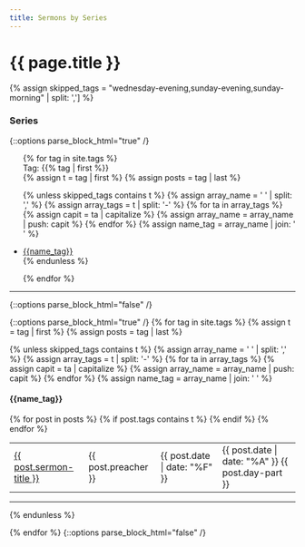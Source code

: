 ```yaml
---
title: Sermons by Series
---
```


# {{ page.title }}

{% assign skipped_tags = "wednesday-evening,sunday-evening,sunday-morning" | split: ','] %}

### Series
{::options parse_block_html="true" /}
<ul>
{% for tag in site.tags %}
    <div>Tag: {{% tag | first %}}</div>
  {% assign t = tag | first %}
  {% assign posts = tag | last %}

  {% unless skipped_tags contains t %}
        {% assign array_name = ' ' | split: ',' %}
        {% assign array_tags = t | split: '-' %}
        {% for ta in array_tags %}
            {% assign capit = ta | capitalize %}
            {% assign array_name = array_name | push: capit %}
        {% endfor %}
        {% assign name_tag = array_name | join: ' ' %}
        <li>
            <a href="#{{t | downcase | replace: ' ', '-'}}">
                {{name_tag}}
            </a>
        </li>
  {% endunless %}

{% endfor %}
</ul>
<hr>
{::options parse_block_html="false" /}


{::options parse_block_html="true" /}
{% for tag in site.tags %}
  {% assign t = tag | first %}
  {% assign posts = tag | last %}

  {% unless skipped_tags contains t %}
    {% assign array_name = ' ' | split: ',' %}
    {% assign array_tags = t | split: '-' %}
    {% for ta in array_tags %}
        {% assign capit = ta | capitalize %}
        {% assign array_name = array_name | push: capit %}
    {% endfor %}
    {% assign name_tag = array_name | join: ' ' %}
#### {{name_tag}}
<table>
    {% for post in posts %}
        {% if post.tags contains t %}
        <tr>
          <td><a href="{{ post.url }}">{{ post.sermon-title }}</a></td>
          <td>{{ post.preacher }}</td>
          <td>{{ post.date | date: "%F" }}</td>
          <td>{{ post.date | date: "%A" }} {{ post.day-part }}</td>
        </tr>
        {% endif %}
    {% endfor %}
</table>
<hr>
  {% endunless %}

{% endfor %}
{::options parse_block_html="false" /}
